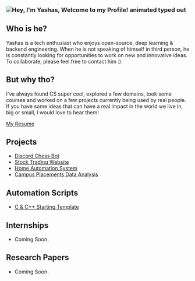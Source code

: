 ### <img src="https://readme-typing-svg.demolab.com?font=Operator+Mono&size=37&duration=2800&pause=2000&color=FAFAFA&center=true&vCenter=true&width=940&height=50&lines=Hey%2C+I'm+Yashas%2C+Welcome+to+my+Github+Profile!" align="middle" alt="Hey, I'm Yashas, Welcome to my Profile! animated typed out">

## Who is he?

Yashas is a tech enthusiast who enjoys open-source, deep learning & backend engineering. When he is not speaking of himself in third person, he is constantly looking for opportunities to work on new and innovative ideas. To collaborate, please feel free to contact him :)

## But why tho?

I've always found CS super cool, explored a few domains, took some courses and worked on a few projects currently being used by real people. If you have some ideas that can have a real impact in the world we live in, big or small, I would love to hear them!

[My Resume](https://drive.google.com/file/d/1Ea4FqzPMfEMz6ufrNitUDaxAdCX3uugD/view?usp=drive_link)

## Projects
- [Discord Chess Bot](https://github.com/coolyashas/Discord-Chess-Bot)
- [Stock Trading Website](https://github.com/coolyashas/Finance-Website)
- [Home Automation System](https://github.com/coolyashas/Home-Automation-System)
- [Campus Placements Data Analysis](https://github.com/coolyashas/Campus-Placements-Data-Analysis/blob/main/analysis.ipynb)

## Automation Scripts
- [C & C++ Starting Template](https://github.com/coolyashas/VSCode-Template-Automation)

## Internships
- Coming Soon.

## Research Papers
- Coming Soon.
